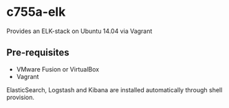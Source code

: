 c755a-elk
=========

Provides an ELK-stack on Ubuntu 14.04 via Vagrant

## Pre-requisites

- VMware Fusion or VirtualBox
- Vagrant

ElasticSearch, Logstash and Kibana are installed automatically through shell provision.
